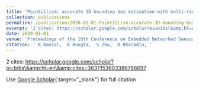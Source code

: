 ```yaml
---
title: "Pointillism: accurate 3D bounding box estimation with multi-radars"
collection: publications
permalink: /publication/2020-01-01-Pointillism-accurate-3D-bounding-box-estimation-with-multi-radars
excerpt: '2 cites: https://scholar.google.com/scholar?oi=bibs\&amp;hl=en\&amp;cites=3637153603386786697'
date: 2020-01-01
venue: 'Proceedings of the 18th Conference on Embedded Networked Sensor Systems'
citation: ' K Bansal,  K Rungta,  S Zhu,  D Bharadia, '
---
```

2 cites: https://scholar.google.com/scholar?oi=bibs\&amp;hl=en\&amp;cites=3637153603386786697

Use [Google Scholar](https://scholar.google.com/scholar?q=Pointillism:+accurate+3D+bounding+box+estimation+with+multi+radars){:target="_blank"} for full citation